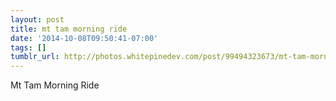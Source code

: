 ```yaml
---
layout: post
title: mt tam morning ride
date: '2014-10-08T09:50:41-07:00'
tags: []
tumblr_url: http://photos.whitepinedev.com/post/99494323673/mt-tam-morning-ride
---
```

Mt Tam Morning Ride
